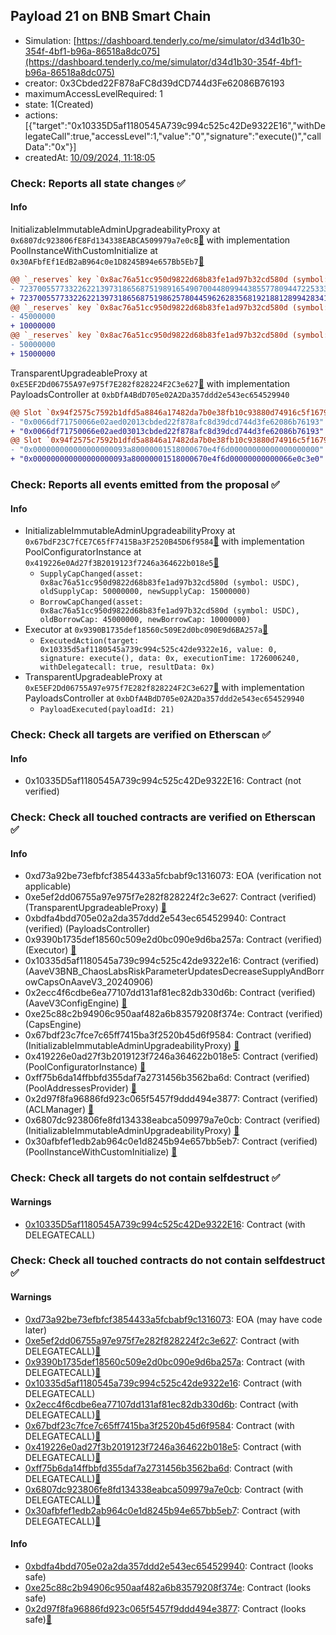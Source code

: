 ## Payload 21 on BNB Smart Chain

- Simulation: [https://dashboard.tenderly.co/me/simulator/d34d1b30-354f-4bf1-b96a-86518a8dc075](https://dashboard.tenderly.co/me/simulator/d34d1b30-354f-4bf1-b96a-86518a8dc075)
- creator: 0x3Cbded22F878aFC8d39dCD744d3Fe62086B76193
- maximumAccessLevelRequired: 1
- state: 1(Created)
- actions: [{"target":"0x10335D5af1180545A739c994c525c42De9322E16","withDelegateCall":true,"accessLevel":1,"value":"0","signature":"execute()","callData":"0x"}]
- createdAt: [10/09/2024, 11:18:05](https://bscscan.com/tx/0x3636c0628ddbe748bf588a3e3243e8046f3e70881842395360219f7aa696f555)

### Check: Reports all state changes :white_check_mark:

#### Info


InitializableImmutableAdminUpgradeabilityProxy at `0x6807dc923806fE8Fd134338EABCA509979a7e0cB`[:ghost:](https://github.com/bgd-labs/aave-address-book "AaveV3BNB.POOL") with implementation PoolInstanceWithCustomInitialize at `0x30AFbfEf1EdB2aB964c0e1D8245B94e657Bb5Eb7`[:ghost:](https://github.com/bgd-labs/aave-address-book "AaveV3BNB.POOL_IMPL")
```diff
@@ `_reserves` key `0x8ac76a51cc950d9822d68b83fe1ad97b32cd580d (symbol: USDC).configuration.data` @@
- 7237005577332262213973186568751989165490700448099443855778094472253335412044
+ 7237005577332262213973186568751986257804459626283568192188128994283415412044
@@ `_reserves` key `0x8ac76a51cc950d9822d68b83fe1ad97b32cd580d (symbol: USDC).configuration.data_decoded.borrowCap` @@
- 45000000
+ 10000000
@@ `_reserves` key `0x8ac76a51cc950d9822d68b83fe1ad97b32cd580d (symbol: USDC).configuration.data_decoded.supplyCap` @@
- 50000000
+ 15000000
```

TransparentUpgradeableProxy at `0xE5EF2Dd06755A97e975f7E282f828224F2C3e627`[:ghost:](https://github.com/bgd-labs/aave-address-book "GovernanceV3BNB.PAYLOADS_CONTROLLER") with implementation PayloadsController at `0xbDfA4BdD705e02A2Da357ddd2e543ec654529940`
```diff
@@ Slot `0x94f2575c7592b1dfd5a8846a17482da7b0e38fb10c93880d74916c5f16792464` @@
- "0x0066df71750066e02aed02013cbded22f878afc8d39dcd744d3fe62086b76193"
+ "0x0066df71750066e02aed03013cbded22f878afc8d39dcd744d3fe62086b76193"
@@ Slot `0x94f2575c7592b1dfd5a8846a17482da7b0e38fb10c93880d74916c5f16792465` @@
- "0x000000000000000000093a80000001518000670e4f6d00000000000000000000"
+ "0x000000000000000000093a80000001518000670e4f6d00000000000066e0c3e0"
```


### Check: Reports all events emitted from the proposal :white_check_mark:

#### Info

- InitializableImmutableAdminUpgradeabilityProxy at `0x67bdF23C7fCE7C65fF7415Ba3F2520B45D6f9584`[:ghost:](https://github.com/bgd-labs/aave-address-book "AaveV3BNB.POOL_CONFIGURATOR") with implementation PoolConfiguratorInstance at `0x419226e0Ad27f3B2019123f7246a364622b018e5`[:ghost:](https://github.com/bgd-labs/aave-address-book "AaveV3BNB.POOL_CONFIGURATOR_IMPL")
  - `SupplyCapChanged(asset: 0x8ac76a51cc950d9822d68b83fe1ad97b32cd580d (symbol: USDC), oldSupplyCap: 50000000, newSupplyCap: 15000000)`
  - `BorrowCapChanged(asset: 0x8ac76a51cc950d9822d68b83fe1ad97b32cd580d (symbol: USDC), oldBorrowCap: 45000000, newBorrowCap: 10000000)`
- Executor at `0x9390B1735def18560c509E2d0bc090E9d6BA257a`[:ghost:](https://github.com/bgd-labs/aave-address-book "AaveV3BNB.ACL_ADMIN, GovernanceV3BNB.EXECUTOR_LVL_1")
  - `ExecutedAction(target: 0x10335d5af1180545a739c994c525c42de9322e16, value: 0, signature: execute(), data: 0x, executionTime: 1726006240, withDelegatecall: true, resultData: 0x)`
- TransparentUpgradeableProxy at `0xE5EF2Dd06755A97e975f7E282f828224F2C3e627`[:ghost:](https://github.com/bgd-labs/aave-address-book "GovernanceV3BNB.PAYLOADS_CONTROLLER") with implementation PayloadsController at `0xbDfA4BdD705e02A2Da357ddd2e543ec654529940`
  - `PayloadExecuted(payloadId: 21)`

### Check: Check all targets are verified on Etherscan :white_check_mark:

#### Info

- 0x10335D5af1180545A739c994c525c42De9322E16: Contract (not verified) 

### Check: Check all touched contracts are verified on Etherscan :white_check_mark:

#### Info

- 0xd73a92be73efbfcf3854433a5fcbabf9c1316073: EOA (verification not applicable)
- 0xe5ef2dd06755a97e975f7e282f828224f2c3e627: Contract (verified) (TransparentUpgradeableProxy) [:ghost:](https://github.com/bgd-labs/aave-address-book "GovernanceV3BNB.PAYLOADS_CONTROLLER")
- 0xbdfa4bdd705e02a2da357ddd2e543ec654529940: Contract (verified) (PayloadsController) 
- 0x9390b1735def18560c509e2d0bc090e9d6ba257a: Contract (verified) (Executor) [:ghost:](https://github.com/bgd-labs/aave-address-book "AaveV3BNB.ACL_ADMIN, GovernanceV3BNB.EXECUTOR_LVL_1")
- 0x10335d5af1180545a739c994c525c42de9322e16: Contract (verified) (AaveV3BNB_ChaosLabsRiskParameterUpdatesDecreaseSupplyAndBorrowCapsOnAaveV3_20240906) 
- 0x2ecc4f6cdbe6ea77107dd131af81ec82db330d6b: Contract (verified) (AaveV3ConfigEngine) [:ghost:](https://github.com/bgd-labs/aave-address-book "AaveV3BNB.CONFIG_ENGINE")
- 0xe25c88c2b94906c950aaf482a6b83579208f374e: Contract (verified) (CapsEngine) 
- 0x67bdf23c7fce7c65ff7415ba3f2520b45d6f9584: Contract (verified) (InitializableImmutableAdminUpgradeabilityProxy) [:ghost:](https://github.com/bgd-labs/aave-address-book "AaveV3BNB.POOL_CONFIGURATOR")
- 0x419226e0ad27f3b2019123f7246a364622b018e5: Contract (verified) (PoolConfiguratorInstance) [:ghost:](https://github.com/bgd-labs/aave-address-book "AaveV3BNB.POOL_CONFIGURATOR_IMPL")
- 0xff75b6da14ffbbfd355daf7a2731456b3562ba6d: Contract (verified) (PoolAddressesProvider) [:ghost:](https://github.com/bgd-labs/aave-address-book "AaveV3BNB.POOL_ADDRESSES_PROVIDER")
- 0x2d97f8fa96886fd923c065f5457f9ddd494e3877: Contract (verified) (ACLManager) [:ghost:](https://github.com/bgd-labs/aave-address-book "AaveV3BNB.ACL_MANAGER")
- 0x6807dc923806fe8fd134338eabca509979a7e0cb: Contract (verified) (InitializableImmutableAdminUpgradeabilityProxy) [:ghost:](https://github.com/bgd-labs/aave-address-book "AaveV3BNB.POOL")
- 0x30afbfef1edb2ab964c0e1d8245b94e657bb5eb7: Contract (verified) (PoolInstanceWithCustomInitialize) [:ghost:](https://github.com/bgd-labs/aave-address-book "AaveV3BNB.POOL_IMPL")

### Check: Check all targets do not contain selfdestruct :white_check_mark:

#### Warnings

- [0x10335D5af1180545A739c994c525c42De9322E16](https://bscscan.com/address/0x10335D5af1180545A739c994c525c42De9322E16): Contract (with DELEGATECALL)

### Check: Check all touched contracts do not contain selfdestruct :white_check_mark:

#### Warnings

- [0xd73a92be73efbfcf3854433a5fcbabf9c1316073](https://bscscan.com/address/0xd73a92be73efbfcf3854433a5fcbabf9c1316073): EOA (may have code later)
- [0xe5ef2dd06755a97e975f7e282f828224f2c3e627](https://bscscan.com/address/0xe5ef2dd06755a97e975f7e282f828224f2c3e627): Contract (with DELEGATECALL)[:ghost:](https://github.com/bgd-labs/aave-address-book "GovernanceV3BNB.PAYLOADS_CONTROLLER")
- [0x9390b1735def18560c509e2d0bc090e9d6ba257a](https://bscscan.com/address/0x9390b1735def18560c509e2d0bc090e9d6ba257a): Contract (with DELEGATECALL)[:ghost:](https://github.com/bgd-labs/aave-address-book "AaveV3BNB.ACL_ADMIN, GovernanceV3BNB.EXECUTOR_LVL_1")
- [0x10335d5af1180545a739c994c525c42de9322e16](https://bscscan.com/address/0x10335d5af1180545a739c994c525c42de9322e16): Contract (with DELEGATECALL)
- [0x2ecc4f6cdbe6ea77107dd131af81ec82db330d6b](https://bscscan.com/address/0x2ecc4f6cdbe6ea77107dd131af81ec82db330d6b): Contract (with DELEGATECALL)[:ghost:](https://github.com/bgd-labs/aave-address-book "AaveV3BNB.CONFIG_ENGINE")
- [0x67bdf23c7fce7c65ff7415ba3f2520b45d6f9584](https://bscscan.com/address/0x67bdf23c7fce7c65ff7415ba3f2520b45d6f9584): Contract (with DELEGATECALL)[:ghost:](https://github.com/bgd-labs/aave-address-book "AaveV3BNB.POOL_CONFIGURATOR")
- [0x419226e0ad27f3b2019123f7246a364622b018e5](https://bscscan.com/address/0x419226e0ad27f3b2019123f7246a364622b018e5): Contract (with DELEGATECALL)[:ghost:](https://github.com/bgd-labs/aave-address-book "AaveV3BNB.POOL_CONFIGURATOR_IMPL")
- [0xff75b6da14ffbbfd355daf7a2731456b3562ba6d](https://bscscan.com/address/0xff75b6da14ffbbfd355daf7a2731456b3562ba6d): Contract (with DELEGATECALL)[:ghost:](https://github.com/bgd-labs/aave-address-book "AaveV3BNB.POOL_ADDRESSES_PROVIDER")
- [0x6807dc923806fe8fd134338eabca509979a7e0cb](https://bscscan.com/address/0x6807dc923806fe8fd134338eabca509979a7e0cb): Contract (with DELEGATECALL)[:ghost:](https://github.com/bgd-labs/aave-address-book "AaveV3BNB.POOL")
- [0x30afbfef1edb2ab964c0e1d8245b94e657bb5eb7](https://bscscan.com/address/0x30afbfef1edb2ab964c0e1d8245b94e657bb5eb7): Contract (with DELEGATECALL)[:ghost:](https://github.com/bgd-labs/aave-address-book "AaveV3BNB.POOL_IMPL")

#### Info

- [0xbdfa4bdd705e02a2da357ddd2e543ec654529940](https://bscscan.com/address/0xbdfa4bdd705e02a2da357ddd2e543ec654529940): Contract (looks safe)
- [0xe25c88c2b94906c950aaf482a6b83579208f374e](https://bscscan.com/address/0xe25c88c2b94906c950aaf482a6b83579208f374e): Contract (looks safe)
- [0x2d97f8fa96886fd923c065f5457f9ddd494e3877](https://bscscan.com/address/0x2d97f8fa96886fd923c065f5457f9ddd494e3877): Contract (looks safe)[:ghost:](https://github.com/bgd-labs/aave-address-book "AaveV3BNB.ACL_MANAGER")

